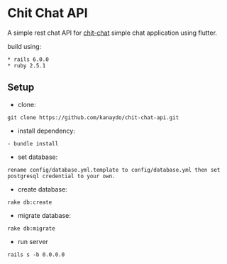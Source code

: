 # Chit Chat API

A simple rest chat API for [chit-chat](https://github.com/kanaydo/chit-chat) simple chat application using flutter.

build using:
```
* rails 6.0.0
* ruby 2.5.1
```

## Setup
- clone:
```
git clone https://github.com/kanaydo/chit-chat-api.git
```

- install dependency:
```
- bundle install
```

- set database:
```
rename config/database.yml.template to config/database.yml then set postgresql credential to your own.
```

- create database:
```
rake db:create
```

- migrate database:
```
rake db:migrate
```

- run server
```
rails s -b 0.0.0.0
```
